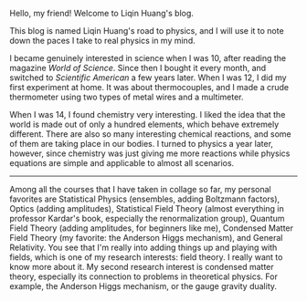 Hello, my friend! Welcome to Liqin Huang's blog.

This blog is named Liqin Huang's road to physics, and I will use it to note down the paces I take to real physics in my mind.

I became genuinely interested in science when I was 10, after reading the magazine *World of Science*. Since then I bought it every month, and switched to *Scientific American* a few years later. When I was 12, I did my first experiment at home. It was about thermocouples, and I made a crude thermometer using two types of metal wires and a multimeter.

When I was 14, I found chemistry very interesting. I liked the idea that the world is made out of only a hundred elements, which behave extremely different. There are also so many interesting chemical reactions, and some of them are taking place in our bodies. I turned to physics a year later, however, since chemistry was just giving me more reactions while physics equations are simple and applicable to almost all scenarios.

---

Among all the courses that I have taken in collage so far, my personal favorites are Statistical Physics (ensembles, adding Boltzmann factors), Optics (adding amplitudes), Statistical Field Theory (almost everything in professor Kardar's book, especially the renormalization group), Quantum Field Theory (adding amplitudes, for beginners like me), Condensed Matter Field Theory (my favorite: the Anderson Higgs mechanism), and General Relativity. You see that I'm really into adding things up and playing with fields, which is one of my research interests: field theory. I really want to know more about it. My second research interest is condensed matter theory, especially its connection to problems in theoretical physics. For example, the Anderson Higgs mechanism, or the gauge gravity duality.
